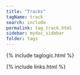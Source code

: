 ```yaml
---
title: "Tracks"
tagName: track
search: include
permalink: tag_track.html
sidebar: mydoc_sidebar
folder: tags
---
```

{% include taglogic.html %}

{% include links.html %}
